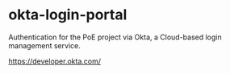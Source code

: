 # okta-login-portal
Authentication for the PoE project via Okta, a Cloud-based login management service.

https://developer.okta.com/


